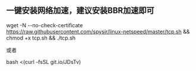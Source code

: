 ## 一键安装网络加速，建议安装BBR加速即可


wget -N --no-check-certificate https://raw.githubusercontent.com/spysir/linux-netspeed/master/tcp.sh && chmod +x tcp.sh && ./tcp.sh

或者

bash <(curl -fsSL git.io/JDsTv)
